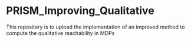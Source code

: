 # PRISM_Improving_Qualitative
This repository is to upload the implementation of an improved method to compute the qualitative reachability in MDPs
